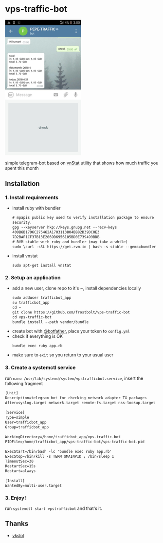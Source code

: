 # vps-traffic-bot
<img alt="screenshot" src="https://github.com/frostbolt/vps-traffic-bot/raw/master/imgs/screenshot.jpg" width=250>

simple telegram-bot based on [vnStat](http://humdi.net/vnstat/) utility that shows how much traffic you spent this month
## Installation

### 1. Install requirements
* Install ruby with bundler
  ```
  # mpapis public key used to verify installation package to ensure security.
  gpg --keyserver hkp://keys.gnupg.net --recv-keys 409B6B1796C275462A1703113804BB82D39DC0E3 7D2BAF1CF37B13E2069D6956105BD0E739499BDB
  # RVM stable with ruby and bundler (may take a while)
  sudo \curl -sSL https://get.rvm.io | bash -s stable --gems=bundler
  ```
* Install vnstat
  ```
  sudo apt-get install vnstat
  ```

### 2. Setup an application
* add a new user, clone repo to it's ~, install dependencies locally
    ```
    sudo adduser trafficbot_app
    su trafficbot_app
    cd ~ 
    git clone https://github.com/frostbolt/vps-traffic-bot
    cd vps-traffic-bot
    bundle install --path vendor/bundle
    ```
* create bot with [@botfather](http://t.me/botfather), place your token to `config.yml`
* check if everything is OK
    ```
    bundle exec ruby app.rb
    ```
* make sure to `exit` so you return to your usual user
    
### 3. Create a systemctl service
  run `nano /usr/lib/systemd/system/vpstrafficbot.service`, insert the following fragment

  ```
  [Unit]
  Description=telegram bot for checking network adapter TX packages
  After=syslog.target network.target remote-fs.target nss-lookup.target

  [Service]
  Type=simple
  User=trafficbot_app
  Group=trafficbot_app

  WorkingDirectory=/home/trafficbot_app/vps-traffic-bot
  PIDFile=/home/trafficbot_app/vps-traffic-bot/vps-traffic-bot.pid

  ExecStart=/bin/bash -lc 'bundle exec ruby app.rb'
  ExecStop=/bin/kill -s TERM $MAINPID ; /bin/sleep 1
  TimeoutSec=30
  RestartSec=15s
  Restart=always

  [Install]
  WantedBy=multi-user.target
  ```

### 3. Enjoy!
  run `systemctl start vpstrafficbot` and that's it.

## Thanks
* [ykslol](https://github.com/ykslol)
